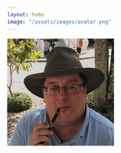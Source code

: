 ```yaml
---
layout: home
image: "/assets/images/avatar.png"
---
```


![avatar.png](/assets/images/avatar.png)
  
<br/>

